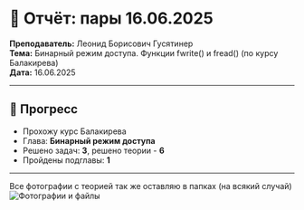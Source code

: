 # 🧾 Отчёт: пары 16.06.2025

**Преподаватель:** Леонид Борисович Гусятинер  
**Тема:** Бинарный режим доступа. Функции fwrite() и fread() (по курсу Балакирева)  
**Дата:** 16.06.2025

---

## 📌 Прогресс

- Прохожу курс Балакирева  
- Глава: **Бинарный режим доступа**  
- Решено задач: **3**, решено теории - **6** 
- Пройдены подглавы: **1**

---

Все фотографии с теорией так же оставляю в папках (на всякий случай)  
![Фотографии и файлы](subgroup_8.5)
